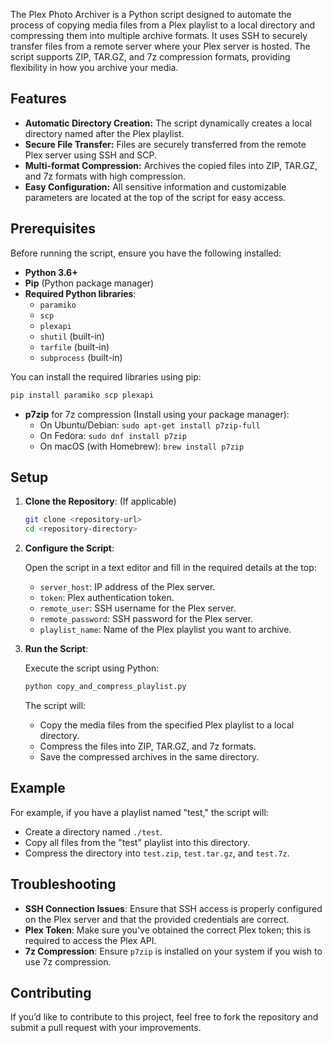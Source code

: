 
The Plex Photo Archiver is a Python script designed to automate the process of copying media files from a Plex playlist to a local directory and compressing them into multiple archive formats. It uses SSH to securely transfer files from a remote server where your Plex server is hosted. The script supports ZIP, TAR.GZ, and 7z compression formats, providing flexibility in how you archive your media.

## Features

- **Automatic Directory Creation:** The script dynamically creates a local directory named after the Plex playlist.
- **Secure File Transfer:** Files are securely transferred from the remote Plex server using SSH and SCP.
- **Multi-format Compression:** Archives the copied files into ZIP, TAR.GZ, and 7z formats with high compression.
- **Easy Configuration:** All sensitive information and customizable parameters are located at the top of the script for easy access.

## Prerequisites

Before running the script, ensure you have the following installed:

- **Python 3.6+**
- **Pip** (Python package manager)
- **Required Python libraries**:
  - `paramiko`
  - `scp`
  - `plexapi`
  - `shutil` (built-in)
  - `tarfile` (built-in)
  - `subprocess` (built-in)

You can install the required libraries using pip:

```bash
pip install paramiko scp plexapi
```

- **p7zip** for 7z compression (Install using your package manager):
  - On Ubuntu/Debian: `sudo apt-get install p7zip-full`
  - On Fedora: `sudo dnf install p7zip`
  - On macOS (with Homebrew): `brew install p7zip`

## Setup

1. **Clone the Repository**: (If applicable)

   ```bash
   git clone <repository-url>
   cd <repository-directory>
   ```

2. **Configure the Script**:

   Open the script in a text editor and fill in the required details at the top:

   - `server_host`: IP address of the Plex server.
   - `token`: Plex authentication token.
   - `remote_user`: SSH username for the Plex server.
   - `remote_password`: SSH password for the Plex server.
   - `playlist_name`: Name of the Plex playlist you want to archive.

3. **Run the Script**:

   Execute the script using Python:

   ```bash
   python copy_and_compress_playlist.py
   ```

   The script will:
   - Copy the media files from the specified Plex playlist to a local directory.
   - Compress the files into ZIP, TAR.GZ, and 7z formats.
   - Save the compressed archives in the same directory.

## Example

For example, if you have a playlist named "test," the script will:

- Create a directory named `./test`.
- Copy all files from the "test" playlist into this directory.
- Compress the directory into `test.zip`, `test.tar.gz`, and `test.7z`.

## Troubleshooting

- **SSH Connection Issues**: Ensure that SSH access is properly configured on the Plex server and that the provided credentials are correct.
- **Plex Token**: Make sure you've obtained the correct Plex token; this is required to access the Plex API.
- **7z Compression**: Ensure `p7zip` is installed on your system if you wish to use 7z compression.

## Contributing

If you’d like to contribute to this project, feel free to fork the repository and submit a pull request with your improvements.

